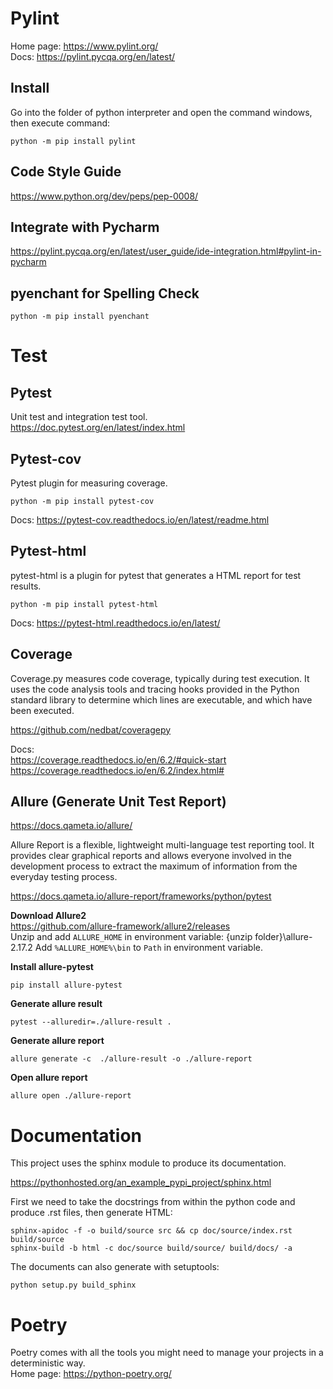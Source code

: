 # Pylint
Home page: https://www.pylint.org/  
Docs: https://pylint.pycqa.org/en/latest/
## Install
Go into the folder of python interpreter and open the command windows, then execute command:
```
python -m pip install pylint
```
## Code Style Guide
https://www.python.org/dev/peps/pep-0008/

## Integrate with Pycharm
https://pylint.pycqa.org/en/latest/user_guide/ide-integration.html#pylint-in-pycharm

## pyenchant for Spelling Check
```
python -m pip install pyenchant
```

# Test
## Pytest
Unit test and integration test tool.  
https://doc.pytest.org/en/latest/index.html  

## Pytest-cov
Pytest plugin for measuring coverage.  

```
python -m pip install pytest-cov
```

Docs: https://pytest-cov.readthedocs.io/en/latest/readme.html
## Pytest-html
pytest-html is a plugin for pytest that generates a HTML report for test results.  

```
python -m pip install pytest-html
```

Docs: https://pytest-html.readthedocs.io/en/latest/  
## Coverage
Coverage.py measures code coverage, typically during test execution. 
It uses the code analysis tools and tracing hooks provided in the Python standard library to 
determine which lines are executable, and which have been executed.

https://github.com/nedbat/coveragepy  

Docs:  
https://coverage.readthedocs.io/en/6.2/#quick-start  
https://coverage.readthedocs.io/en/6.2/index.html#  

## Allure (Generate Unit Test Report)
https://docs.qameta.io/allure/   

Allure Report is a flexible, lightweight multi-language test reporting tool. 
It provides clear graphical reports and allows everyone involved in the development process 
to extract the maximum of information from the everyday testing process.  

https://docs.qameta.io/allure-report/frameworks/python/pytest  

**Download Allure2**   
https://github.com/allure-framework/allure2/releases   
Unzip and add ```ALLURE_HOME``` in environment variable:
{unzip folder}\allure-2.17.2
Add ```%ALLURE_HOME%\bin``` to ```Path``` in environment variable.

**Install allure-pytest**   
```
pip install allure-pytest
```
**Generate allure result**  
```
pytest --alluredir=./allure-result .
```
**Generate allure report**  
```
allure generate -c  ./allure-result -o ./allure-report
```
**Open allure report**  
```
allure open ./allure-report
```
# Documentation
This project uses the sphinx module to produce its documentation.

https://pythonhosted.org/an_example_pypi_project/sphinx.html

First we need to take the docstrings from within the python code and produce .rst files, then generate HTML:
```
sphinx-apidoc -f -o build/source src && cp doc/source/index.rst build/source
sphinx-build -b html -c doc/source build/source/ build/docs/ -a
```

The documents can also generate with setuptools:
```
python setup.py build_sphinx
```

# Poetry
Poetry comes with all the tools you might need to manage your projects in a deterministic way.  
Home page: https://python-poetry.org/